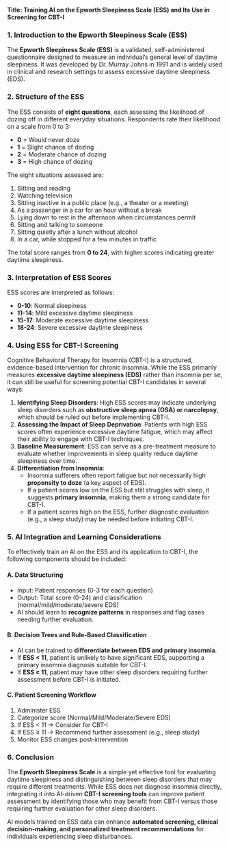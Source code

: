 **Title: Training AI on the Epworth Sleepiness Scale (ESS) and Its Use in Screening for CBT-I**

### **1. Introduction to the Epworth Sleepiness Scale (ESS)**
The **Epworth Sleepiness Scale (ESS)** is a validated, self-administered questionnaire designed to measure an individual’s general level of daytime sleepiness. It was developed by Dr. Murray Johns in 1991 and is widely used in clinical and research settings to assess excessive daytime sleepiness (EDS).

### **2. Structure of the ESS**
The ESS consists of **eight questions**, each assessing the likelihood of dozing off in different everyday situations. Respondents rate their likelihood on a scale from 0 to 3:

- **0** = Would never doze
- **1** = Slight chance of dozing
- **2** = Moderate chance of dozing
- **3** = High chance of dozing

The eight situations assessed are:
1. Sitting and reading
2. Watching television
3. Sitting inactive in a public place (e.g., a theater or a meeting)
4. As a passenger in a car for an hour without a break
5. Lying down to rest in the afternoon when circumstances permit
6. Sitting and talking to someone
7. Sitting quietly after a lunch without alcohol
8. In a car, while stopped for a few minutes in traffic

The total score ranges from **0 to 24**, with higher scores indicating greater daytime sleepiness.

### **3. Interpretation of ESS Scores**
ESS scores are interpreted as follows:
- **0-10**: Normal sleepiness
- **11-14**: Mild excessive daytime sleepiness
- **15-17**: Moderate excessive daytime sleepiness
- **18-24**: Severe excessive daytime sleepiness

### **4. Using ESS for CBT-I Screening**
Cognitive Behavioral Therapy for Insomnia (CBT-I) is a structured, evidence-based intervention for chronic insomnia. While the ESS primarily measures **excessive daytime sleepiness (EDS)** rather than insomnia per se, it can still be useful for screening potential CBT-I candidates in several ways:

1. **Identifying Sleep Disorders**: High ESS scores may indicate underlying sleep disorders such as **obstructive sleep apnea (OSA) or narcolepsy**, which should be ruled out before implementing CBT-I.
2. **Assessing the Impact of Sleep Deprivation**: Patients with high ESS scores often experience excessive daytime fatigue, which may affect their ability to engage with CBT-I techniques.
3. **Baseline Measurement**: ESS can serve as a pre-treatment measure to evaluate whether improvements in sleep quality reduce daytime sleepiness over time.
4. **Differentiation from Insomnia**:
   - Insomnia sufferers often report fatigue but not necessarily high **propensity to doze** (a key aspect of EDS).
   - If a patient scores low on the ESS but still struggles with sleep, it suggests **primary insomnia**, making them a strong candidate for CBT-I.
   - If a patient scores high on the ESS, further diagnostic evaluation (e.g., a sleep study) may be needed before initiating CBT-I.

### **5. AI Integration and Learning Considerations**
To effectively train an AI on the ESS and its application to CBT-I, the following components should be included:

#### **A. Data Structuring**
- Input: Patient responses (0-3 for each question)
- Output: Total score (0-24) and classification (normal/mild/moderate/severe EDS)
- AI should learn to **recognize patterns** in responses and flag cases needing further evaluation.

#### **B. Decision Trees and Rule-Based Classification**
- AI can be trained to **differentiate between EDS and primary insomnia**.
- If **ESS < 11**, patient is unlikely to have significant EDS, supporting a primary insomnia diagnosis suitable for CBT-I.
- If **ESS ≥ 11**, patient may have other sleep disorders requiring further assessment before CBT-I is initiated.

#### **C. Patient Screening Workflow**
1. Administer ESS
2. Categorize score (Normal/Mild/Moderate/Severe EDS)
3. If ESS < 11 → Consider for CBT-I
4. If ESS ≥ 11 → Recommend further assessment (e.g., sleep study)
5. Monitor ESS changes post-intervention

### **6. Conclusion**
The **Epworth Sleepiness Scale** is a simple yet effective tool for evaluating daytime sleepiness and distinguishing between sleep disorders that may require different treatments. While ESS does not diagnose insomnia directly, integrating it into AI-driven **CBT-I screening tools** can improve patient assessment by identifying those who may benefit from CBT-I versus those requiring further evaluation for other sleep disorders.

AI models trained on ESS data can enhance **automated screening, clinical decision-making, and personalized treatment recommendations** for individuals experiencing sleep disturbances.

